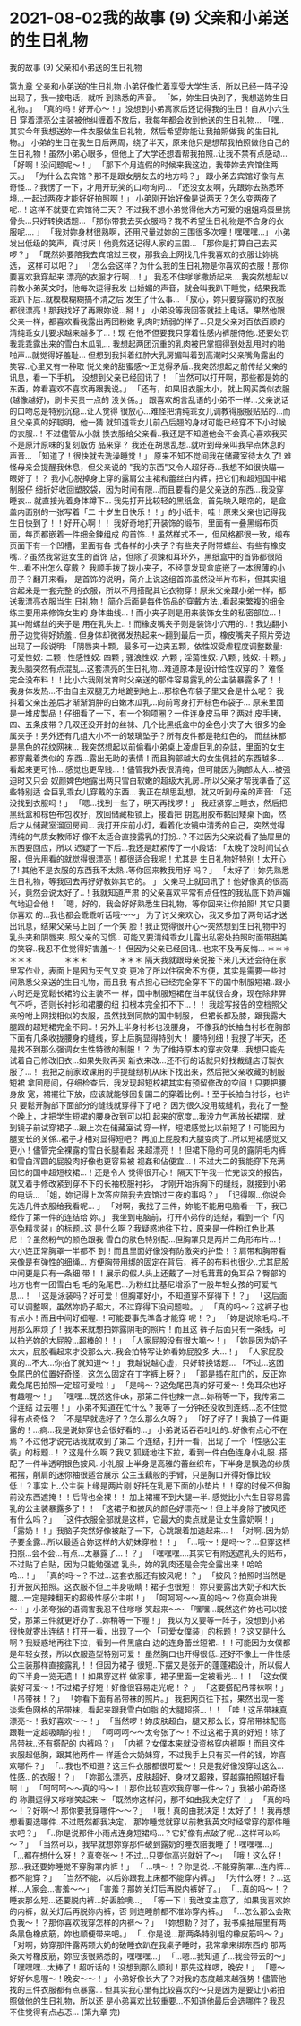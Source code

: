# 2021-08-02我的故事 (9) 父亲和小弟送的生日礼物



我的故事 (9) 父亲和小弟送的生日礼物



第九章 父亲和小弟送的生日礼物
小弟好像忙着享受大学生活，所以已经一阵子没出现了，我一接电话，就听 到熟悉的声音。
「姊，妳生日快到了，我想送妳生日礼物。」
「真的吗！好开心～！」没想到小弟离家后还记得我的生日！自从小六生日 穿着漂亮公主装被他纠缠着不放后，我每年都会收到他送的生日礼物...
「嘿..其实今年我想送妳一件衣服做生日礼物，然后希望妳能让我拍照做我 的生日礼物。」
小弟的生日在我生日后两周，绕了半天，原来他只是想帮我拍照做他自己的 生日礼物！虽然小弟心眼多，但他上了大学还想着帮我拍照..让我不禁有点感动...
「好啊！没问题呢～！」
「那下个月连假的时候来我这边，我带妳去宾馆住两天。」
「为什么去宾馆？那不是跟女朋友去的地方吗？」
跟小弟去宾馆好像有点奇怪...？我愣了一下，才用开玩笑的口吻询问...
「还没女友啊，先跟妳去熟悉环境...一起过两夜才能好好拍照啊！」
小弟刚开始好像是说两天？怎么变两夜了呢..！这样不就要在宾馆待三天？ 不过我不想小弟觉得他大方可爱的姐姐鸡蛋里挑骨头...只好转换话题...
「那你带我去买衣服吗？我不希望生日礼物是不合身的衣服呢.... 」
「我对妳身材很熟啊，还用尺量过妳的三围很多次哩！嘿嘿嘿...」
小弟发出低级的笑声，真讨厌！他竟然还记得人家的三围...
「那你是打算自己去买啰？」
「既然妳要陪我去宾馆过三夜，那我会上网找几件我喜欢的衣服让妳挑选， 这样可以吧？」
「怎么会这样？为什么我的生日礼物是你喜欢的衣服！那你要喜欢我穿起来 漂亮的衣服才行啊...！」
我忍不住嗲嗲撒娇起来....我突然想起以前教小弟英文时，他每次逗得我发 出娇媚的声音，就会叫我趴下睡觉，结果我乖乖趴下后..就模模糊糊搞不清之后 发生了什么事...
「放心，妳只要穿露奶的衣服都很漂亮！那我找好了再跟妳说...掰！」
小弟没等我回答就挂上电话。果然他跟父亲一样，都喜欢看我露出两团粉嫩 乳肉时娇弱的样子...只是父亲对百依百顺的清纯乖女儿要求越来越多了...！现 在他不但要我只穿着性感内裤服侍他..还要处罚我乖乖露出来的雪白木瓜乳...
我想起两团沉重的乳肉被巴掌掴得到处乱甩时的啪啪声...就觉得好羞耻... 但想到我抖着红肿大乳房媚叫着到高潮时父亲嘴角露出的笑容..心里又有一种取 悦父亲的甜蜜感～正觉得矛盾..我突然想起之前传给父亲的讯息，看一下手机， 没想到父亲已经回讯了！
「当然可以打开啊，那些都是妳的东西，妳看喜欢不喜欢再跟我说。」
「还有，如果旧衣服太小，就上网买类似衣服(越像越好)，刷卡买贵一点的 没关係。」
跟喜欢胡言乱语的小弟不一样...父亲说话的口吻总是特别沉稳...让人觉得 很放心...难怪把清纯乖女儿调教得服服贴贴的...而且父亲真的好聪明，他一猜 就知道乖女儿前凸后翘的身材可能已经穿不下小时候的衣服..！不过儘管从小就 换衣服给父亲看..我还是不知道他会不会真心喜欢我买不是原汁原味的复刻版仿 品来穿？
我还在胡思乱想..就听到母亲叫我早点休息的声音...
「知道了！很快就去洗澡睡觉！」
原来不知不觉间我在储藏室待太久了! 难怪母亲会提醒我休息，但父亲说的 "我的东西"又令人超好奇...我想不如很快瞄一眼好了！？
我小心脱掉身上穿的露肩公主裙和蕾丝白内裤，把它们和超短国中裙制服仔 细折好收回塑胶袋，因为时间有限...而且要看的是父亲送的东西...我没穿睡衣... 就直接光着身体蹲下...
我先打开比较轻的黑纸盒，首先映入眼帘的，是盒盖内面别的一张写着「二 十岁生日快乐！！」的小纸卡，哇！原来父亲也记得我生日快到了！！好开心啊！！ 我好奇地打开装饰的缎布，里面有一叠黑缎布页面，每页都嵌着一件细金鍊组成 的首饰..！虽然样式不一，但风格都很一致，缎布页面下有一个凹槽，里面有各 式各样的小夹子？有些夹子附带螺丝、有些有橡皮嘴..？虽然我常逛女生的首饰 店，但除了项鍊和耳环外，黑纸盒中的首饰都很陌生...看不出怎么穿戴？
我顺手拨了拨小夹子，不经意发现盒底嵌了一本很薄的小册子？翻开来看， 是首饰的说明，简介上说这组首饰虽然没半片布料，但其实组合起来是一套完整 的衣服，所以不用搭配其它衣物穿！原来父亲跟小弟一样，都送我漂亮衣服当生 日礼物！
简介后面是每件饰品的穿戴方法..看起来繁複的细金练主要用来修饰女生的 身体曲线...！而小夹子则是用来装饰女生的私密部位...！其中附螺丝的夹子是 用在乳头上..！而橡皮嘴夹子则是装饰小穴用的..！我边翻小册子边觉得好娇羞.. 但身体却微微发热起来～翻到最后一页，橡皮嘴夹子照片旁边出现了一段说明:
「阴唇夹十颗，最多可一边夹五颗，依性奴受虐程度调整数量:   可爱性奴: 二颗 ;   性感性奴: 四颗 ;   骚浪性奴: 六颗 ;   淫蕩性奴: 八颗 ;   贱奴: 十颗。」
我头脑突然有点混乱...这套漂亮的生日礼物...难道原本是设计给性奴穿的？ 难怪完全没布料！！比小六我刚发育时父亲送的那件容易露乳的公主装暴露多了！！ 我身体发热...不由自主双腿无力地跪到地上...那棕色布袋子里又会是什么呢？
我抖着父亲出差后才渐渐消肿的白嫩木瓜乳...向前弯身打开棕色布袋子... 原来里面是一堆皮製品！仔细看了一下，有一个狗项圈？一件连身皮马甲？两对 皮手铐，四、五条皮带？几双还没开封的丝袜、几个比黑纸盒中的金色小夹子大 很多的金属夹子！另外还有几组大小不一的玻璃坠子？所有皮件都是艳红色的， 而丝袜都是黑色的花纹网袜...
我突然想起以前偷看小弟桌上凌虐巨乳的杂誌，里面的女生都穿戴着类似的 东西...露出无助的表情！而且胸部越大的女生佩挂的东西越多...看起来更可怜... 感觉也更卑贱...！儘管我外表很清纯，但可能因为胸部太大...被强迫时又只会 奴颜婢色地露出两只雪白软嫩的超级大乳房..所以父亲才帮我準备了这些特别适 合巨乳乖女儿穿戴的东西...
我正在胡思乱想，就又听到母亲的声音:
「还没找到衣服吗！」
「嗯...找到一些了，明天再找啰！」
我赶紧穿上睡衣，然后把黑纸盒和棕色布包收好，放回储藏柜锁上，接着把 钥匙用胶布黏回矮桌下面，然后才从储藏室溜回房间...
我打开床前小灯，看着化妆镜中清秀的自己，突然觉得清纯的气质女教师好 像不太适合直接露乳的打扮..？不过因为父亲说看了抽屉里的东西要回应，所以 迟疑了一下后...我还是赶紧传了一小段话:
「太晚了没时间试衣服，但光用看的就觉得很漂亮！都很适合我呢！尤其是 生日礼物好特别！太开心了! 其他不是衣服的东西我不太熟..等你回来教我用好 吗？」
「太好了！妳先熟悉生日礼物，等我回去再好好教妳其它的。 」
父亲马上就回讯了！他好像真的很高兴，竟然会说太好了..！我就知道严肃 的父亲喜欢平常有点任性的我私底下娇声媚气地迎合他！
「嗯，好的，我会好好熟悉生日礼物，等你回来让你拍照! 其它只要你喜欢 的...我也都会乖乖听话哦～～」
为了讨父亲欢心，我又多加了两句话才送出讯息，结果父亲马上回了一个笑 脸！我正觉得很开心～突然想到生日礼物中的乳头夹和阴唇夹..照父亲的习惯.. 可能又要清纯乖女儿露出私密处拍照时面带甜美的笑容..我忍不住觉得好害羞～！ 但因为父亲已经回讯...也来不及再反悔...
＊＊＊　　　　＊＊＊　　　　＊＊＊　　　　＊＊＊
隔天我就跟母亲说接下来几天还会待在家里写作业，表面上是因为天气又变 更冷了所以住宿舍不方便，其实是需要一些时间熟悉父亲送的生日礼物，而且我 有点担心已经完全穿不下的国中制服短裙..跟小六时还是宽鬆长裙的公主装不一 样，国中制服短裙在当年就很合身，现在除非屏气不呼，否则长衬衫和裙腰的纽 扣根本完全扣不下...！！
我趁写报告的空档照父亲吩咐上网找相似的衣服，虽然找到同款的国中制服， 但裙长都及膝，跟我露大腿跟的超短裙完全不同..！另外上半身衬衫也没腰身， 不像我的长袖白衬衫在胸部下面有几条收拢腰身的缝线，穿上后胸显得特别大！ 腰特别细！我搜了半天，还是找不到那么强调女生性特徵的制服！？
为了维持原本的穿衣效果...我想只能先试着自己修改旧衣...如果失败再买 新衣来改...还不行的话就只好找裁缝店订製衣服了...！
我把之前家政课用的手提缝纫机从床下找出来，然后把父亲收藏的制服短裙 拿回房间，仔细检查后，我发现超短校裙其实有预留修改的空间！只要把腰身放 宽，裙襬往下放，应该就能够回复国二的穿着比例..！至于长袖白衬衫，也许只 要鬆开胸部下面部分的缝线就穿得下了吧？
因为很久没用裁缝机，我花了一整个晚上，才把学生短裙的腰身改到可以扣 起来的宽度...我没力气再放长裙摆，就到镜子前试穿裙子...跟上次在储藏室试 穿一样，短裙感觉比以前短了！可能因为腿变长的关係..裙子才相对显得短吧？ 再加上屁股和大腿变肉了..所以短裙感觉又更小！儘管完全裸露的雪白长腿看起 来超漂亮！！但裙下隐约可见的露阴毛内裤和雪白浑圆的屁股肉好像也更容易被 视姦和佔便宜...！不过大二的我能穿下充满回忆的国中超短校裙...！还是令人 觉得很开心！
隔天下午我一忙完该交的报告，就又着手修改紧到穿不下的长袖校服衬衫， 才刚开始拆胸下的缝线，就接到小弟的电话...
「姐，妳记得上次答应陪我去宾馆过三夜的事吗？」
「记得啊...你说会先选几件衣服给我看呢... 」
「对啊，我找了三件，妳能不能用电脑看一下，我已经传了第一件的连结给 妳。」
我坐到电脑前，打开小弟传的连结，看到一个「闪亮兔精灵装」的标题..这 是什么啊？我疑惑地往下拉，原来是一件粉红色比基尼！？虽然粉气的颜色跟我 雪白的肤色特别配...但胸罩只是两片三角形布片...！大小连正常胸罩一半都不 到！而且里面好像没有防激突的护垫！？肩带和胸带看来像是有弹性的细绳... 方便胸带用绑的固定在背后，裤子的布料也很少..尤其屁股中间更是只有一条细 带！！展示的假人头上还戴了一对毛茸茸的兔耳朵？臀部的地方也有一团雪白毛 毛的兔尾巴...为粉红比基尼增添了一股年轻女孩的可爱气息...！
「这是泳装吗？好可爱！但胸罩好小，不知道穿不穿得下！？」
「这后面可以调整啊，虽然妳奶子超大，不过穿得下没问题啦。 」
「真的吗～？这裤子也有点小！而且中间好细喔..！可能要事先準备才能穿 呢！？」
「妳是说除毛吗..不用那么麻烦了！我本来就想拍妳露阴毛的照片！而且这 裤子后面只有一条线，可以拍光妳的大屁股...超棒的！！」
「人家屁股没有很大嘛～！」
「妳是因为奶子太大，屁股看起来才没那么大..我会拍特写让妳看妳屁股多 大...！」
「人家屁股真的...不大...你拍了就知道～！」
我越说越心虚，只好转换话题...
「不过...这团兔尾巴的位置好奇怪，这怎么固定在丁字裤上呀？」
「那是插在肛门的，反正妳戴兔尾巴拍照一定超可爱啦！」
「是吗～？这兔尾巴真的好可爱～！兔耳朵也好有趣喔～！」
「嘿嘿...既然这件ok，那第二件也辣一点...妳稍等一下，我传第二个连结 过去喔！」
小弟不知道在忙什么？我等了一分钟还没收到连结...忍不住觉得有点奇怪？
「不是早就选好了？怎么那么久呀？」
「好了好了！我换了一件更露的！...痾...我是说妳穿也会很好看的...」
小弟说话吞吞吐吐的..好像有点心不在焉？不过他才说完话我就收到了第二 个连结，打开一看，出现了一个「性感公主装」的标题..！？这是什么啊？我又 狐疑地往下拉，看到一件白色连身小礼服..搭配了一件半透明银色披风..小礼服 上半身是高雅的蕾丝织布，下半身是飘逸的纱质裙摆，削肩的迷你袖很适合展示 公主玉藕般的手臂，只是胸口开得好像比较低！？事实上..公主装上缘是两片刚 好托在乳房下面的小垫片！！穿的时候不但胸前没东西遮掩！！后背也全裸！！ 加上裙襬不到大腿一半..感觉比小六生日容易露乳的公主装暴露多了！！
「这裙子和披风的颜色好漂亮～！但上半身除了披风还有什么吗？」
「这件衣服全部就是这样，它最大的卖点就是让女生露奶啊！」
「露奶！！」我脑子突然好像被敲了一下，心跳跟着加速起来...！
「对啊..因为奶子要全露...所以最适合妳这样的大奶妹穿啦！！」
「...哦～！是吗～？...但穿这样拍照...会不会...有点...太暴露了...！？」
「嘿嘿嘿....其实它有附送遮乳头的贴布，不过贴了白贴，因为只能勉强遮 乳头，妳的乳肉还是会完全露出来！哈哈哈...！」
「真的吗～？不过...这套衣服还有披风呢！？」
「披风？拍照时当然是打开披风拍照。这衣服不但上半身吸睛！裙子也很短！ 妳只要露出大奶子和大长腿...一定是辣翻天的超级性感公主啦！」
「呵呵呵～～真的吗～？你真会哄我～！」小弟夸张的语调害我忍不住嗲嗲 笑起来～～
「嘿嘿...既然这件妳也可以接受，那第三件就更好办了...妳稍等一下喔！」
我以为又要等一阵子，没想到小弟很快就寄出连结！打开一看，出现了一个 「可爱女僕装」的标题！？这又是什么啊？我疑惑地再往下拉，看到一件黑底白 边的连身蕾丝短裙..！！可能因为女僕都是年轻女孩，所以衣服造型特别可爱！ 虽然胸口也开得很低..还好不像上一件性感公主装那样直接露乳！！但因为裙子 很短..下摆又是张开的蓬蓬裙设计，所以假人的下半身一览无遗！！如果穿这样 做家事，裙子里面一定被看光...！！
「这女僕装好可爱～！不过裙子好短！好像很容易走光呢！？ 」
「这要搭配吊带袜啊！」
「吊带袜！？」
「妳看下面有吊带袜的照片。」
我把网页往下拉，果然出现一套淡紫色网格的吊带袜，看起来跟我雪白如脂 的大腿超搭...！！
「哇！这吊带袜真漂亮～！我好喜欢～～！」
「当然啰！妳皮肤超白，腿又那么长，穿吊带袜配高跟鞋一定超吸睛的啦！」
「呵呵呵～～太夸张了～！不过这裙子真的好短！除了吊带袜..还有搭配的 内裤吗？」
「内裤？女僕本来就没资格穿内裤啊！而且这件衣服超低胸，跟其他两件一 样适合大奶妹穿，不过我手上只有买一件的钱，妳喜欢哪件？」
「...我也不知道？这三件衣服都很可爱～！只是我好像没穿过这么...性感.. 的衣服！？」
「妳那么漂亮，皮肤超好、身材又超辣，穿越露拍照越好看啊！」
「呵呵呵～～真的吗～！！那你比较喜欢我穿哪一件～？」我被小弟奇怪的 称讚逗得又嗲嗲笑起来～
「既然妳这样问，那不如由我决定好了！」
「真的吗～！？好啊～! 那你要我穿哪件～～？」
「哦！真的由我决定！太好了！！我再想想看要选哪件..不过既然都我决定， 那妳睡觉就穿以前教我英文时经常穿的那件睡衣吧？」
「..你是说那件小雨点连身短裙吗...？它好像有点破了呢...这样可以吗～？」
「当然可以，我早就想妳穿那件破到露奶的睡衣陪我睡了！嘿嘿嘿...」
「...都在想什么呀！？真夸张～！不过...只要你高兴就好了～」
「哦！这么好！那...我还要妳睡觉不穿胸罩内裤！」
「 ...咦～！？你是说...不能穿胸罩...连内裤...都不能穿？」
「当然不能，以后妳跟我上床都不能穿内裤。」
「为什么呀！？...这样...人家会...害羞～～」
「害羞？那妳关灯后再脱内裤好了。」
「...真的吗～！？睡衣那么短...还要脱内裤...好丢脸噢...」
「等一下！我改变主意了，如果我喜欢妳的内裤，就关灯后再脱妳内裤，否 则连睡前都不准妳穿内裤。」
「...怎么那么会欺负我～！？那你喜欢我穿怎样的内裤～？」
「妳想勒？对了，我书桌抽屉里有两条黑色橡皮筋，妳也顺便带来吧。」
「...你是说...那两条特别粗的橡皮筋吗～？」
「对啊，妳穿那件露两颗大奶的破睡衣趴在我桌子睡时，我常拿来绑东西的 那两条大号橡皮筋，妳应该很熟悉的，嘿嘿嘿...」
「...嗯...我知道了...我会带去的～」
「嘿嘿嘿...太棒了！超听话的！没想到那么顺利！那先这样啰，晚安！」
「嗯～好好休息喔～！晚安～～！」
小弟好像长大了？对我的态度越来越强势！儘管他找的三件衣服都有点暴露... 但其实我心里有比较喜欢的～只是因为是要让小弟拍照做他的生日礼物，所以还 是小弟喜欢比较重要...不知道他最后会选哪件？我忍不住觉得有点忐忑...
(第九章 完)



